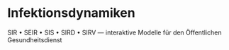 # Infektionsdynamiken
SIR • SEIR • SIS • SIRD • SIRV — interaktive Modelle für den Öffentlichen Gesundheitsdienst
